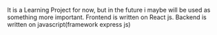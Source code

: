 It is a Learning Project for now, but in the future i maybe will be used as something more important.
Frontend is written on React js.
Backend is written on javascript(framework express js)
